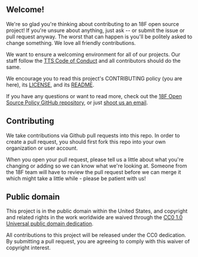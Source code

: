 ## Welcome!

We're so glad you're thinking about contributing to an 18F open source project!
If you're unsure about anything, just ask -- or submit the issue or pull
request anyway. The worst that can happen is you'll be politely asked to
change something. We love all friendly contributions.

We want to ensure a welcoming environment for all of our projects. Our staff
follow the [TTS Code of Conduct](https://github.com/18F/code-of-conduct/blob/master/code-of-conduct.md)
and all contributors should do the same.

We encourage you to read this project's CONTRIBUTING policy (you are here), its
[LICENSE](LICENSE.md), and its [README](README.md).

If you have any questions or want to read more, check out the
[18F Open Source Policy GitHub repository](https://github.com/18f/open-source-policy),
or just [shoot us an email](mailto:18f@gsa.gov).

## Contributing

We take contributions via Github pull requests into this repo. In order to
create a pull request, you should first fork this repo into your own
organization or user account.

When you open your pull request, please tell us a little about what you're
changing or adding so we can know what we're looking at. Someone from the
18F team will have to review the pull request before we can merge it which
might take a little while - please be patient with us!

## Public domain

This project is in the public domain within the United States, and
copyright and related rights in the work worldwide are waived through
the [CC0 1.0 Universal public domain dedication](https://creativecommons.org/publicdomain/zero/1.0/).

All contributions to this project will be released under the CC0
dedication. By submitting a pull request, you are agreeing to comply
with this waiver of copyright interest.
